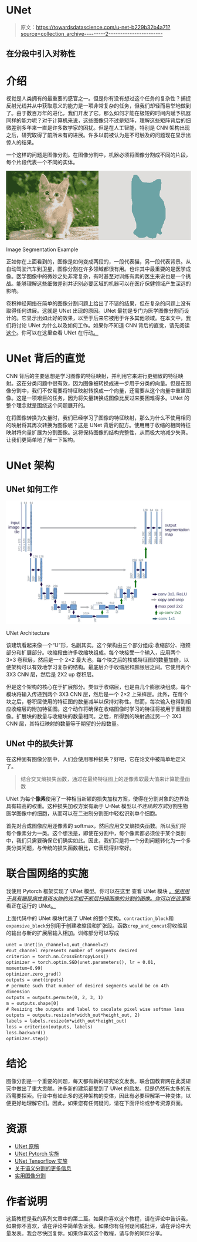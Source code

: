 # UNet

> 原文：<https://towardsdatascience.com/u-net-b229b32b4a71?source=collection_archive---------2----------------------->

## 在分段中引入对称性

# 介绍

视觉是人类拥有的最重要的感官之一。但是你有没有想过这个任务的复杂性？捕捉反射光线并从中获取意义的能力是一项非常复杂的任务，但我们却轻而易举地做到了。由于数百万年的进化，我们开发了它。那么如何才能在极短的时间内赋予机器同样的能力呢？对于计算机来说，这些图像只不过是矩阵，理解这些矩阵背后的细微差别多年来一直是许多数学家的困扰。但是在人工智能，特别是 CNN 架构出现之后，研究取得了前所未有的进展。许多以前被认为是不可触及的问题现在显示出惊人的结果。

一个这样的问题是图像分割。在图像分割中，机器必须将图像分割成不同的片段，每个片段代表一个不同的实体。

![](img/9150665c9d64eb5e7b6cd11a17e58f6b.png)

Image Segmentation Example

正如你在上面看到的，图像是如何变成两段的，一段代表猫，另一段代表背景。从自动驾驶汽车到卫星，图像分割在许多领域都很有用。也许其中最重要的是医学成像。医学图像中的微妙之处非常复杂，有时甚至对训练有素的医生来说也是一个挑战。能够理解这些细微差别并识别必要区域的机器可以在医疗保健领域产生深远的影响。

卷积神经网络在简单的图像分割问题上给出了不错的结果，但在复杂的问题上没有取得任何进展。这就是 UNet 出现的原因。UNet 最初是专门为医学图像分割而设计的。它显示出如此好的效果，以至于后来它被用于许多其他领域。在本文中，我们将讨论 UNet 为什么以及如何工作。如果你不知道 CNN 背后的直觉，请先阅读[这个](https://ujjwalkarn.me/2016/08/11/intuitive-explanation-convnets/)。你可以在这里查看 UNet 在行动[。](https://www.kaggle.com/hsankesara/unet-image-segmentation)

# UNet 背后的直觉

CNN 背后的主要思想是学习图像的特征映射，并利用它来进行更细致的特征映射。这在分类问题中很有效，因为图像被转换成进一步用于分类的向量。但是在图像分割中，我们不仅需要将特征映射转换成一个向量，还需要从这个向量中重建图像。这是一项艰巨的任务，因为将矢量转换成图像比反过来要困难得多。UNet 的整个理念就是围绕这个问题展开的。

在将图像转换为矢量时，我们已经学习了图像的特征映射，那么为什么不使用相同的映射将其再次转换为图像呢？这是 UNet 背后的配方。使用用于收缩的相同特征映射将向量扩展为分割图像。这将保持图像的结构完整性，从而极大地减少失真。让我们更简单地了解一下架构。

# UNet 架构

## UNet 如何工作

![](img/342f2c88bc2f14bea027a44026df8a50.png)

UNet Architecture

该建筑看起来像一个“U”形，名副其实。这个架构由三个部分组成:收缩部分、瓶颈部分和扩展部分。收缩段由许多收缩块组成。每个块接受一个输入，应用两个 3×3 卷积层，然后是一个 2×2 最大池。每个块之后的核或特征图的数量加倍，以便架构可以有效地学习复杂的结构。最底层介于收缩层和膨胀层之间。它使用两个 3X3 CNN 层，然后是 2X2 up 卷积层。

但是这个架构的核心在于扩展部分。类似于收缩层，也是由几个膨胀块组成。每个模块将输入传递到两个 3X3 CNN 层，然后是一个 2×2 上采样层。此外，在每个块之后，卷积层使用的特征图的数量减半以保持对称性。然而，每次输入也得到相应收缩层的附加特征图。这个动作将确保在收缩图像时学习的特征将被用于重建图像。扩展块的数量与收缩块的数量相同。之后，所得到的映射通过另一个 3X3 CNN 层，其特征映射的数量等于期望的分段数量。

## UNet 中的损失计算

在这种固有图像分割中，人们会使用哪种损失？好吧，它在论文中被简单地定义了。

> 结合交叉熵损失函数，通过在最终特征图上的逐像素软最大值来计算能量函数

UNet 为每个**像素**使用了一种相当新颖的损失加权方案，使得在分割对象的边界处具有较高的权重。这种损失加权方案有助于 U-Net 模型以*不连续的方式*分割生物医学图像中的细胞，从而可以在二进制分割图中轻松识别单个细胞。

首先对合成图像应用逐像素的 softmax，然后应用交叉熵损失函数。所以我们将每个像素分为一类。这个想法是，即使在分割中，每个像素都必须位于某个类别中，我们只需要确保它们确实如此。因此，我们只是将一个分割问题转化为一个多类分类问题，与传统的损失函数相比，它表现得非常好。

# 联合国网络的实施

我使用 Pytorch 框架实现了 UNet 模型。你可以在这里 查看 UNet 模块 [*。使用用于具有糖尿病性黄斑水肿的光学相干断层扫描图像的分割的图像。你可以在这里*](https://github.com/Hsankesara/DeepResearch)查看正在运行的 UNet[。](https://www.kaggle.com/hsankesara/unet-image-segmentation)

上面代码中的 UNet 模块代表了 UNet 的整个架构。`contraction_block`和`expansive_block`分别用于创建收缩段和扩张段。函数`crop_and_concat`将收缩层的输出与新的扩展层输入相加。训练部分可以写成

```
unet = Unet(in_channel=1,out_channel=2)
#out_channel represents number of segments desired
criterion = torch.nn.CrossEntropyLoss()
optimizer = torch.optim.SGD(unet.parameters(), lr = 0.01, momentum=0.99)
optimizer.zero_grad()       
outputs = unet(inputs)
# permute such that number of desired segments would be on 4th dimension
outputs = outputs.permute(0, 2, 3, 1)
m = outputs.shape[0]
# Resizing the outputs and label to caculate pixel wise softmax loss
outputs = outputs.resize(m*width_out*height_out, 2)
labels = labels.resize(m*width_out*height_out)
loss = criterion(outputs, labels)
loss.backward()
optimizer.step()
```

# 结论

图像分割是一个重要的问题，每天都有新的研究论文发表。联合国教育网在此类研究中做出了重大贡献。许多新的建筑都受到了 UNet 的启发。但是仍然有太多的东西需要探索。行业中有如此多的这种架构的变体，因此有必要理解第一种变体，以便更好地理解它们。因此，如果您有任何疑问，请在下面评论或参考资源页面。

# 资源

*   [UNet 原稿](https://arxiv.org/pdf/1505.04597.pdf)
*   [UNet Pytorch 实施](https://github.com/Hsankesara/DeepResearch/tree/master/UNet)
*   [UNet Tensorflow 实施](https://github.com/jakeret/tf_unet)
*   [关于语义分割的更多信息](https://www.jeremyjordan.me/semantic-segmentation/)
*   [实用图像分割](https://tuatini.me/practical-image-segmentation-with-unet/)

# 作者说明

这篇教程是我的系列文章中的第二篇。如果你喜欢这个教程，请在评论中告诉我，如果你不喜欢，请在评论中简单告诉我。如果你有任何疑问或批评，请在评论中大量发表。我会尽快回复你。如果你喜欢这个教程，请与你的同伴分享。